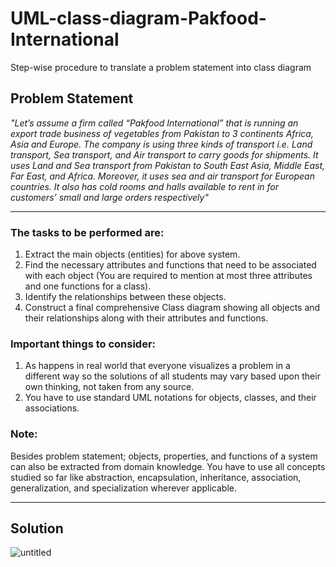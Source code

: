 # UML-class-diagram-Pakfood-International
Step-wise procedure to translate a problem statement into class diagram
## Problem Statement
*"Let’s assume a firm called “Pakfood International” that is running an export trade business of vegetables from Pakistan to 3 continents Africa, Asia and Europe. The company is using three kinds of transport i.e. Land transport, Sea transport, and Air transport to carry goods for shipments. It uses Land and Sea transport from Pakistan to South East Asia, Middle East, Far East, and Africa. Moreover, it uses sea and air transport for European countries. It also has cold rooms and halls available to rent in for customers’ small and large orders respectively"*

---
### The tasks to be performed are:
1.	Extract the main objects (entities) for above system.
2.	Find the necessary attributes and functions that need to be associated with each object (You are required to mention at most three attributes and one functions for a class).
3.	Identify the relationships between these objects.
4.	Construct a final comprehensive Class diagram showing all objects and their relationships along with their attributes and functions.

### Important things to consider:
1.	As happens in real world that everyone visualizes a problem in a different way so the solutions of all students may vary based upon their own thinking, not taken from any source.
2.	You have to use standard UML notations for objects, classes, and their associations.

### Note:
Besides problem statement; objects, properties, and functions of a system can also be extracted from domain knowledge. You have to use all concepts studied so far like abstraction, encapsulation, inheritance, association, generalization, and specialization wherever applicable.

---
## Solution
![untitled](https://user-images.githubusercontent.com/41892175/45937408-41b26000-bff2-11e8-8111-0203fddcb9b2.jpg)

